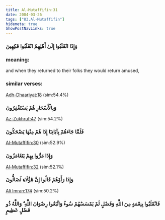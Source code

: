 ```yaml
---
title: Al-Mutaffifin:31
date: 2004-03-26
tags: ["83.Al-Mutaffifin"]
hidemeta: true 
ShowPostNavLinks: true 
---
```

### وَإِذَا انْقَلَبُوا إِلَىٰ أَهْلِهِمُ انْقَلَبُوا فَكِهِينَ
### meaning: 
and when they returned to their folks they would return amused,
### similar verses: 

[Adh-Dhaariyat:18](/51/18) (sim:54.4%)

### وَبِالْأَسْحَارِ هُمْ يَسْتَغْفِرُونَ

[Az-Zukhruf:47](/43/47) (sim:54.2%)

### فَلَمَّا جَاءَهُمْ بِآيَاتِنَا إِذَا هُمْ مِنْهَا يَضْحَكُونَ

[Al-Mutaffifin:30](/83/30) (sim:52.9%)

### وَإِذَا مَرُّوا بِهِمْ يَتَغَامَزُونَ

[Al-Mutaffifin:32](/83/32) (sim:52.1%)

### وَإِذَا رَأَوْهُمْ قَالُوا إِنَّ هَٰؤُلَاءِ لَضَالُّونَ

[Ali Imran:174](/3/174) (sim:50.2%)

### فَانْقَلَبُوا بِنِعْمَةٍ مِنَ اللَّهِ وَفَضْلٍ لَمْ يَمْسَسْهُمْ سُوءٌ وَاتَّبَعُوا رِضْوَانَ اللَّهِ ۗ وَاللَّهُ ذُو فَضْلٍ عَظِيمٍ
